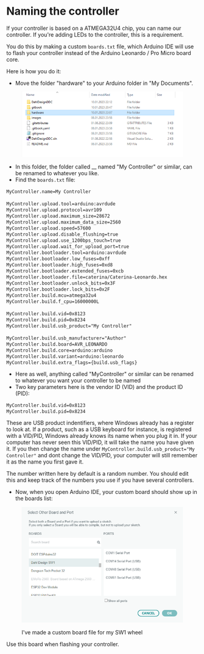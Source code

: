 # Naming the controller

If your controller is based on a ATMEGA32U4 chip, you can name our controller. If you're adding LEDs to the controller, this is a requirement.&#x20;

You do this by making a custom `boards.txt` file, which Arduino IDE will use to flash your controller instead of the Arduino Leonardo / Pro Micro board core.&#x20;

Here is how you do it:

* Move the folder "hardware" to your Arduino folder in "My Documents".&#x20;

<figure><img src="../.gitbook/assets/image (1).png" alt=""><figcaption></figcaption></figure>

* In this folder, the folder called __ named "My Controller" or similar, can be renamed to whatever you like.&#x20;
* Find the `boards.txt` file:

```
MyController.name=My Controller
        
MyController.upload.tool=arduino:avrdude
MyController.upload.protocol=avr109
MyController.upload.maximum_size=28672
MyController.upload.maximum_data_size=2560
MyController.upload.speed=57600
MyController.upload.disable_flushing=true
MyController.upload.use_1200bps_touch=true
MyController.upload.wait_for_upload_port=true
MyController.bootloader.tool=arduino:avrdude
MyController.bootloader.low_fuses=0xff
MyController.bootloader.high_fuses=0xd8
MyController.bootloader.extended_fuses=0xcb
MyController.bootloader.file=caterina/Caterina-Leonardo.hex
MyController.bootloader.unlock_bits=0x3F
MyController.bootloader.lock_bits=0x2F     
MyController.build.mcu=atmega32u4
MyController.build.f_cpu=16000000L

MyController.build.vid=0x8123
MyController.build.pid=0x8234
MyController.build.usb_product="My Controller"

MyController.build.usb_manufacturer="Author"
MyController.build.board=AVR_LEONARDO
MyController.build.core=arduino:arduino
MyController.build.variant=arduino:leonardo
MyController.build.extra_flags={build.usb_flags}
```

* Here as well, anything called "MyController" or similar can be renamed to whatever you want your controller to be named
* Two key parameters here is the vendor ID (VID) and the product ID (PID):

```
MyController.build.vid=0x8123
MyController.build.pid=0x8234
```

These are USB product indentifiers, where Windows already has a register to look at. If a product, such as a USB keyboard for instance, is registered with a VID/PID, Windows already knows its name when you plug it in. If your computer has never seen this VID/PID, it will take the name you have given it. If you then change the name under `MyController.build.usb_product="My Controller"` and dont change the VID/PID, your computer will still remember it as the name you first gave it.&#x20;

The number written here by default is a random number. You should edit this and keep track of the numbers you use if you have several controllers.&#x20;

* Now, when you open Arduino IDE, your custom board should show up in the boards list:

<figure><img src="../.gitbook/assets/image (9).png" alt=""><figcaption><p>I've made a custom board file for my SW1 wheel</p></figcaption></figure>

Use this board when flashing your controller.

